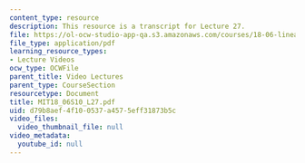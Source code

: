 ```yaml
---
content_type: resource
description: This resource is a transcript for Lecture 27.
file: https://ol-ocw-studio-app-qa.s3.amazonaws.com/courses/18-06-linear-algebra-spring-2010/d79b8aef4f100537a4575eff31873b5c_MIT18_06S10_L27.pdf
file_type: application/pdf
learning_resource_types:
- Lecture Videos
ocw_type: OCWFile
parent_title: Video Lectures
parent_type: CourseSection
resourcetype: Document
title: MIT18_06S10_L27.pdf
uid: d79b8aef-4f10-0537-a457-5eff31873b5c
video_files:
  video_thumbnail_file: null
video_metadata:
  youtube_id: null
---
```

